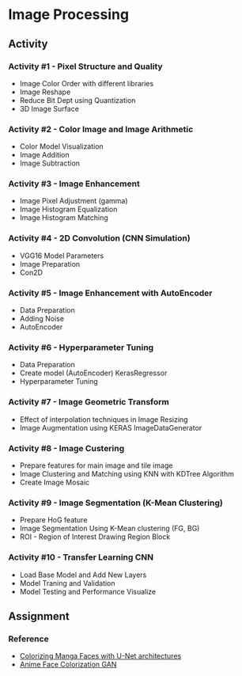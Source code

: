 # Image Processing

## Activity

### Activity #1 - Pixel Structure and Quality

- Image Color Order with different libraries
- Image Reshape
- Reduce Bit Dept using Quantization
- 3D Image Surface

### Activity #2 - Color Image and Image Arithmetic

- Color Model Visualization
- Image Addition
- Image Subtraction

### Activity #3 - Image Enhancement

- Image Pixel Adjustment (gamma)
- Image Histogram Equalization
- Image Histogram Matching

### Activity #4 - 2D Convolution (CNN Simulation)

- VGG16 Model Parameters
- Image Preparation
- Con2D

### Activity #5 - Image Enhancement with AutoEncoder

- Data Preparation
- Adding Noise
- AutoEncoder

### Activity #6 - Hyperparameter Tuning

- Data Preparation
- Create model (AutoEncoder) KerasRegressor
- Hyperparameter Tuning

### Activity #7 - Image Geometric Transform

- Effect of interpolation techniques in Image Resizing
- Image Augmentation using KERAS ImageDataGenerator

### Activity #8 - Image Custering

- Prepare features for main image and tile image
- Image Clustering and Matching using KNN with KDTree Algorithm
- Create Image Mosaic

### Activity #9 - Image Segmentation (K-Mean Clustering)

- Prepare HoG feature
- Image Segmentation Using K-Mean clustering (FG, BG)
- ROI - Region of Interest Drawing Region Block

### Activity #10 - Transfer Learning CNN

- Load Base Model and Add New Layers
- Model Traning and Validation
- Model Testing and Performance Visualize

## Assignment

### Reference

- [Colorizing Manga Faces with U-Net architectures](https://www.kaggle.com/code/aurbcd/colorizing-manga-faces-with-u-net-architectures/)
- [Anime Face Colorization GAN](https://www.kaggle.com/code/rahuldshetty/anime-face-colorization-gan/)
